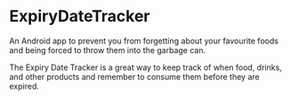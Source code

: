 # ExpiryDateTracker

An Android app to prevent you from forgetting about your favourite foods and being forced to throw them into the garbage can.

The Expiry Date Tracker is a great way to keep track of when food, drinks, and other products and remember to consume them before they are expired. 
